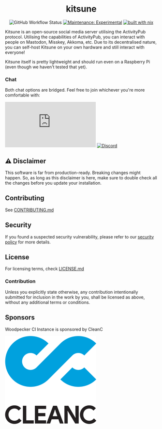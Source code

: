 <div align="center">

# kitsune

![GitHub Workflow Status](https://img.shields.io/github/actions/workflow/status/kitsune-soc/kitsune/rust.yml?style=for-the-badge)
[![Maintenance: Experimental](https://img.shields.io/badge/maintainance-experimental-blue?style=for-the-badge)](https://gist.github.com/taiki-e/ad73eaea17e2e0372efb76ef6b38f17b)
[![built with nix](https://img.shields.io/badge/builtwith-nix-7d81f7?logo=nixos&logoColor=white&style=for-the-badge)](https://builtwithnix.org)

</div>

Kitsune is an open-source social media server utilising the ActivityPub protocol.
Utilising the capabilities of ActivityPub, you can interact with people on Mastodon, Misskey, Akkoma, etc.
Due to its decentralised nature, you can self-host Kitsune on your own hardware and still interact with everyone!

Kitsune itself is pretty lightweight and should run even on a Raspberry Pi (even though we haven't tested that yet).

### Chat

Both chat options are bridged. Feel free to join whichever you're more comfortable with:

[![Matrix](https://img.shields.io/matrix/kitsune-space:matrix.org?label=Matrix%20chat&style=for-the-badge)](https://matrix.to/#/#kitsune-space:matrix.org)
[![Discord](https://img.shields.io/discord/1118538521423138856?label=Discord%20chat&style=for-the-badge)](https://discord.gg/YGAtX7nfrG)

## ⚠ Disclaimer

This software is far from production-ready. Breaking changes might happen.
So, as long as this disclaimer is here, make sure to double check all the changes before you update your installation.

## Contributing

See [CONTRIBUTING.md](./CONTRIBUTING.md)

## Security

If you found a suspected security vulnerability, please refer to our [security policy](./SECURITY.md) for more details.

## License

For licensing terms, check [LICENSE.md](./LICENSE.md)

### Contribution

Unless you explicitly state otherwise, any contribution intentionally submitted for inclusion in the work by you,
shall be licensed as above, without any additional terms or conditions.

## Sponsors

Woodpecker CI Instance is sponsored by CleanC

[![CleanC logo](./assets/sponsor_cleanc.svg)](https://cleanc.kr)
